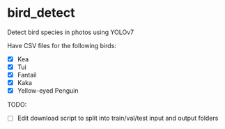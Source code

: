 # bird_detect
Detect bird species in photos using YOLOv7

Have CSV files for the following birds:
- [x] Kea
- [x] Tui 
- [x] Fantail
- [x] Kaka 
- [x] Yellow-eyed Penguin

TODO:
- [ ] Edit download script to split into train/val/test input and output folders

